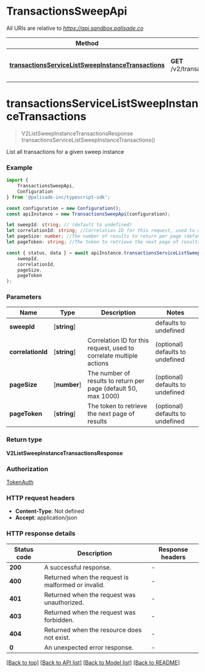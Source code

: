 # TransactionsSweepApi

All URIs are relative to *https://api.sandbox.palisade.co*

|Method | HTTP request | Description|
|------------- | ------------- | -------------|
|[**transactionsServiceListSweepInstanceTransactions**](#transactionsservicelistsweepinstancetransactions) | **GET** /v2/transactions/sweep/{sweepId} | List transactions for a sweep instance|

# **transactionsServiceListSweepInstanceTransactions**
> V2ListSweepInstanceTransactionsResponse transactionsServiceListSweepInstanceTransactions()

List all transactions for a given sweep instance

### Example

```typescript
import {
    TransactionsSweepApi,
    Configuration
} from '@palisade-inc/typescript-sdk';

const configuration = new Configuration();
const apiInstance = new TransactionsSweepApi(configuration);

let sweepId: string; // (default to undefined)
let correlationId: string; //Correlation ID for this request, used to correlate multiple actions (optional) (default to undefined)
let pageSize: number; //The number of results to return per page (default 50, max 1000) (optional) (default to undefined)
let pageToken: string; //The token to retrieve the next page of results (optional) (default to undefined)

const { status, data } = await apiInstance.transactionsServiceListSweepInstanceTransactions(
    sweepId,
    correlationId,
    pageSize,
    pageToken
);
```

### Parameters

|Name | Type | Description  | Notes|
|------------- | ------------- | ------------- | -------------|
| **sweepId** | [**string**] |  | defaults to undefined|
| **correlationId** | [**string**] | Correlation ID for this request, used to correlate multiple actions | (optional) defaults to undefined|
| **pageSize** | [**number**] | The number of results to return per page (default 50, max 1000) | (optional) defaults to undefined|
| **pageToken** | [**string**] | The token to retrieve the next page of results | (optional) defaults to undefined|


### Return type

**V2ListSweepInstanceTransactionsResponse**

### Authorization

[TokenAuth](../README.md#TokenAuth)

### HTTP request headers

 - **Content-Type**: Not defined
 - **Accept**: application/json


### HTTP response details
| Status code | Description | Response headers |
|-------------|-------------|------------------|
|**200** | A successful response. |  -  |
|**400** | Returned when the request is malformed or invalid. |  -  |
|**401** | Returned when the request was unauthorized. |  -  |
|**403** | Returned when the request was forbidden. |  -  |
|**404** | Returned when the resource does not exist. |  -  |
|**0** | An unexpected error response. |  -  |

[[Back to top]](#) [[Back to API list]](../README.md#documentation-for-api-endpoints) [[Back to Model list]](../README.md#documentation-for-models) [[Back to README]](../README.md)

